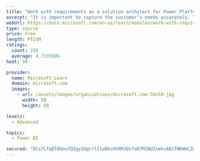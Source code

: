 ```yaml
---
title: "Work with requirements as a solution architect for Power Platform and Dynamics 365"
excerpt: "It is important to capture the customer’s needs accurately. This module explains how to capture requirements and identify functional and non-functional items."
webUrl: https://docs.microsoft.com/en-us/learn/modules/work-with-requirements/
type: course
price: Free
length: PT23M
ratings:
  count: 259
  average: 4.7335906
heat: 50

provider:
  name: Microsoft Learn
  domain: microsoft.com
  images:
    - url: /assets/images/organizations/microsoft.com-50x50.jpg
      width: 50
      height: 50

levels:
  - Advanced

topics:
  - Power BI

secured: "Dls7LfqDTdUnufQZgyIUgrrlI1aRbcHlRMJ0vfoB7M2NUZsmhvA0iTNKWmCZwLmlmG6mSSc0U+XaOvR7G8WK7Ye9ZfEQQSZDd+DHqq7C/j7C/SI+JbKzGUWw/zYX4r87NMRjs6oGtdNfMzWHJtqugjvP61MNfYxE9Ym0OCrM3g4C939CakbLNEMEyFO3p20oarc6AkjrjD6nLiGUO+IHj34kNtrdddCj0AhAtseW9emu5f2kcBuUzR1xNp3jVWa3Hkz47BNO2DNeiMMJF7PY5HTIlYqe1wB8noaWVS38KeWmQLRrIcAPPFwEJq2NrjhLYIPrkY9c6IhSRe5Gaces8u6GPBwXkO2qqHKGUVH+DeIqg587pauP34YU2d/FJwAMzKhL+ENTuot95MDzVaJJSYlgDZBZH3ewHMzc4gGsjVk=;DqH+EogOL63qFgsYdj2s6g=="
---
```


